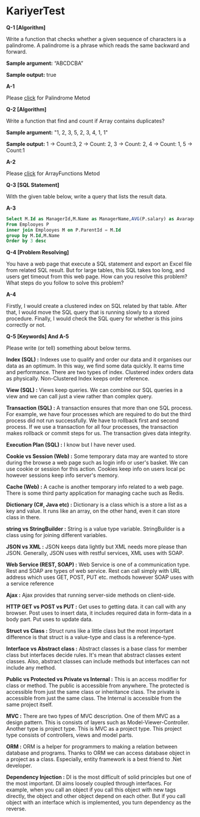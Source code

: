 # KariyerTest

**Q-1 [Algorithm]**

Write a function that checks whether a given sequence of characters is a palindrome. A palindrome is a phrase which reads the same backward and forward. 

**Sample argument:** “ABCDCBA”

**Sample output:**  true

**A-1**

Please [click](https://github.com/hasancanguler/KariyerTest/blob/main/KariyerTest/Palindrome.cs) for Palindrome Metod


**Q-2 [Algorithm]**

 Write a function that find and count if Array contains duplicates?
 
**Sample argument:** "1, 2, 3, 5, 2, 3, 4, 1, 1"

**Sample output:** 1 -> Count:3, 2 -> Count: 2, 3 -> Count: 2, 4 -> Count: 1, 5 -> Count:1

**A-2**

Please [click](https://github.com/hasancanguler/KariyerTest/blob/main/KariyerTest/ArrayFunctions.cs) for ArrayFunctions Metod

**Q-3 [SQL Statement]** 

With the given table below, write a query that lists the result data.

**A-3**

```SQL
Select M.Id as ManagerId,M.Name as ManagerName,AVG(P.salary) as Avarage_Salary_Under_Manager 
From Emplooyes P
inner join Emplooyes M on P.ParentId = M.Id
group by M.Id,M.Name
Order by 3 desc
 ```

**Q-4 [Problem Resolving]** 

You have a web page that execute a SQL statement and export an Excel file from related SQL result. But for large tables, this SQL takes too long, and users get timeout from this web page.
How can you resolve this problem? What steps do you follow to solve this problem?

**A-4**

Firstly, I would create a clustered index on SQL related by that table. After that, I would move the SQL query that is running slowly to a stored procedure. Finally, I would check the SQL query for whether is this joins correctly or not.

**Q-5 [Keywords] And A-5**

Please write (or tell) something about below terms.

**Index (SQL) :** Indexes use to qualify and order our data and it organises our data as an optimum. In this way, we find some data quickly. It earns time and performance.  There are two types of index.  Clustered index orders data as physically. Non-Clustered Index keeps order reference.

**View (SQL) :** Views keep queries. We can combine our SQL queries in a view and we can call just a view rather than complex query.

**Transaction (SQL) :** A transaction ensures that more than one SQL process. For example, we have four processes which are required to do but the third process did not run successfully. We have to rollback first and second process. If we use a transaction for all four processes, the transaction makes rollback or commit steps for us. The transaction gives data integrity.

**Execution Plan (SQL) :** I know but I have never used.

**Cookie vs Session (Web) :** Some temporary data may are wanted to store during the browse a web page such as login info or user's basket. We can use cookie or session for this action. Cookies keep info on users local pc however sessions keep info server's memory.

**Cache (Web) :** A cache is another temporary info related to a web page. There is some third party application for managing cache such as Redis.

**Dictionary (C#, Java etc) :** Dictionary is a class which is a store a list as a key and value. It runs like an array, on the other hand, even it can store class in there.

**string vs StringBuilder :** String is a value type variable. StringBuilder is a class using for joining different variables.

**JSON vs XML :** JSON keeps data lightly but XML needs more please than JSON. Generally, JSON uses with restful services, XML uses with  SOAP.

**Web Service (REST, SOAP) :** Web Service is one of a communication type. Rest and SOAP are types of web service.  Rest can call simply with URL address which uses GET, POST, PUT etc. methods however SOAP uses with a service reference 

**Ajax :** Ajax provides that running server-side methods on client-side. 

**HTTP GET vs POST vs PUT :** Get uses to getting data. it can call with any browser. Post uses to insert data, it includes required data in form-data in a body part. Put uses to update data.

**Struct vs Class :** Struct runs like a little class but the most important difference is that struct is a value-type and class is a reference-type.

**Interface vs Abstract class :** Abstract classes is a base class for member class but interfaces decide rules. It's mean that abstract classes extent classes. Also, abstract classes can include methods but interfaces can not include any method.

**Public vs Protected vs Private vs Internal :** This is an access modifier for class or method. The public is accessible from anywhere. The protected is accessible from just the same class or inheritance class. The private is accessible from just the same class. The Internal is accessible from the same project itself.

**MVC :** There are two types of MVC description. One of them MVC as a design pattern. This is consists of layers such as Model-Viewer-Controller. Another type is project type. This is MVC as a project type. This project type consists of controllers, views and model parts.

**ORM :** ORM is a helper for programmers to making a relation between database and programs. Thanks to ORM we can access database object in a project as a class. Especially, entity framework is a best friend to .Net developer.

**Dependency Injection :** DI is the most difficult of solid principles but one of the most important. DI aims loosely coupled through interfaces. For example, when you call an object if you call this object with new tags directly, the object and other object depend on each other. But if you call object with an interface which is implemented, you turn dependency as the reverse. 
